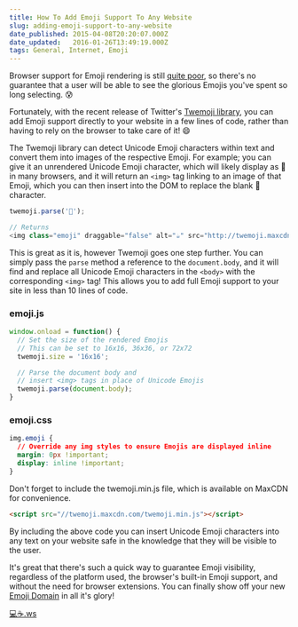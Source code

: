 ```yaml
---
title: How To Add Emoji Support To Any Website
slug: adding-emoji-support-to-any-website
date_published: 2015-04-08T20:20:07.000Z
date_updated:   2016-01-26T13:49:19.000Z
tags: General, Internet, Emoji
---
```


Browser support for Emoji rendering is still [quite poor](http://caniemoji.com/), so there's no guarantee that a user will be able to see the glorious Emojis you've spent so long selecting. 😰

Fortunately, with the recent release of Twitter's [Twemoji library](https://github.com/twitter/twemoji), you can add Emoji support directly to your website in a few lines of code, rather than having to rely on the browser to take care of it! 😄

The Twemoji library can detect Unicode Emoji characters within text and convert them into images of the respective Emoji. For example; you can give it an unrendered Unicode Emoji character, which will likely display as 􏿿 in many browsers, and it will return an `<img>` tag linking to an image of that Emoji, which you can then insert into the DOM to replace the blank 􏿿 character.

```js
twemoji.parse('􏿿');

// Returns
<img class="emoji" draggable="false" alt="☕" src="http://twemoji.maxcdn.com/16x16/2615.png">
```

This is great as it is, however Twemoji goes one step further. You can simply pass the `parse` method a reference to the `document.body`, and it will find and replace all Unicode Emoji characters in the `<body>` with the corresponding `<img>` tag! This allows you to add full Emoji support to your site in less than 10 lines of code.

### emoji.js

```js
window.onload = function() {
  // Set the size of the rendered Emojis
  // This can be set to 16x16, 36x36, or 72x72
  twemoji.size = '16x16';

  // Parse the document body and
  // insert <img> tags in place of Unicode Emojis
  twemoji.parse(document.body);
}
```

### emoji.css

```css
img.emoji {
  // Override any img styles to ensure Emojis are displayed inline
  margin: 0px !important;
  display: inline !important;
}
```

Don't forget to include the twemoji.min.js file, which is available on MaxCDN for convenience.

```html
<script src="//twemoji.maxcdn.com/twemoji.min.js"></script>
```

By including the above code you can insert Unicode Emoji characters into any text on your website safe in the knowledge that they will be visible to the user.

It's great that there's such a quick way to guarantee Emoji visibility, regardless of the platform used, the browser's built-in Emoji support, and without the need for browser extensions. You can finally show off your new [Emoji Domain](http://blog.farrant.me/getting-an-emoji-domain-in-2015/) in all it's glory!

[💻☕.ws](http://💻☕.ws)
